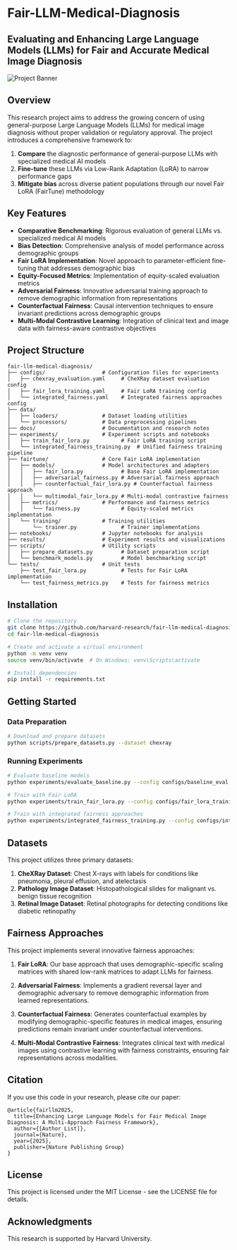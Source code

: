 # Fair-LLM-Medical-Diagnosis

## Evaluating and Enhancing Large Language Models (LLMs) for Fair and Accurate Medical Image Diagnosis

![Project Banner](docs/images/banner.png)

## Overview

This research project aims to address the growing concern of using general-purpose Large Language Models (LLMs) for medical image diagnosis without proper validation or regulatory approval. The project introduces a comprehensive framework to:

1. **Compare** the diagnostic performance of general-purpose LLMs with specialized medical AI models
2. **Fine-tune** these LLMs via Low-Rank Adaptation (LoRA) to narrow performance gaps
3. **Mitigate bias** across diverse patient populations through our novel Fair LoRA (FairTune) methodology

## Key Features

- **Comparative Benchmarking**: Rigorous evaluation of general LLMs vs. specialized medical AI models
- **Bias Detection**: Comprehensive analysis of model performance across demographic groups
- **Fair LoRA Implementation**: Novel approach to parameter-efficient fine-tuning that addresses demographic bias
- **Equity-Focused Metrics**: Implementation of equity-scaled evaluation metrics
- **Adversarial Fairness**: Innovative adversarial training approach to remove demographic information from representations
- **Counterfactual Fairness**: Causal intervention techniques to ensure invariant predictions across demographic groups
- **Multi-Modal Contrastive Learning**: Integration of clinical text and image data with fairness-aware contrastive objectives

## Project Structure

```
fair-llm-medical-diagnosis/
├── configs/                  # Configuration files for experiments
│   ├── chexray_evaluation.yaml     # CheXRay dataset evaluation config
│   ├── fair_lora_training.yaml     # Fair LoRA training config
│   └── integrated_fairness.yaml    # Integrated fairness approaches config
├── data/
│   ├── loaders/              # Dataset loading utilities
│   └── processors/           # Data preprocessing pipelines
├── docs/                     # Documentation and research notes
├── experiments/              # Experiment scripts and notebooks
│   ├── train_fair_lora.py          # Fair LoRA training script
│   └── integrated_fairness_training.py  # Unified fairness training pipeline
├── fairtune/                 # Core Fair LoRA implementation
│   ├── models/               # Model architectures and adapters
│   │   ├── fair_lora.py            # Base Fair LoRA implementation
│   │   ├── adversarial_fairness.py # Adversarial fairness approach
│   │   ├── counterfactual_fair_lora.py # Counterfactual fairness approach
│   │   └── multimodal_fair_lora.py # Multi-modal contrastive fairness
│   ├── metrics/              # Performance and fairness metrics
│   │   └── fairness.py             # Equity-scaled metrics implementation
│   └── training/             # Training utilities
│       └── trainer.py              # Trainer implementations
├── notebooks/                # Jupyter notebooks for analysis
├── results/                  # Experiment results and visualizations
├── scripts/                  # Utility scripts
│   ├── prepare_datasets.py         # Dataset preparation script
│   └── benchmark_models.py         # Model benchmarking script
└── tests/                    # Unit tests
    ├── test_fair_lora.py           # Tests for Fair LoRA implementation
    └── test_fairness_metrics.py    # Tests for fairness metrics
```

## Installation

```bash
# Clone the repository
git clone https://github.com/harvard-research/fair-llm-medical-diagnosis.git
cd fair-llm-medical-diagnosis

# Create and activate a virtual environment
python -m venv venv
source venv/bin/activate  # On Windows: venv\Scripts\activate

# Install dependencies
pip install -r requirements.txt
```

## Getting Started

### Data Preparation

```bash
# Download and prepare datasets
python scripts/prepare_datasets.py --dataset chexray
```

### Running Experiments

```bash
# Evaluate baseline models
python experiments/evaluate_baseline.py --config configs/baseline_eval.yaml

# Train with Fair LoRA
python experiments/train_fair_lora.py --config configs/fair_lora_training.yaml

# Train with integrated fairness approaches
python experiments/integrated_fairness_training.py --config configs/integrated_fairness.yaml
```

## Datasets

This project utilizes three primary datasets:

1. **CheXRay Dataset**: Chest X-rays with labels for conditions like pneumonia, pleural effusion, and atelectasis
2. **Pathology Image Dataset**: Histopathological slides for malignant vs. benign tissue recognition
3. **Retinal Image Dataset**: Retinal photographs for detecting conditions like diabetic retinopathy

## Fairness Approaches

This project implements several innovative fairness approaches:

1. **Fair LoRA**: Our base approach that uses demographic-specific scaling matrices with shared low-rank matrices to adapt LLMs for fairness.

2. **Adversarial Fairness**: Implements a gradient reversal layer and demographic adversary to remove demographic information from learned representations.

3. **Counterfactual Fairness**: Generates counterfactual examples by modifying demographic-specific features in medical images, ensuring predictions remain invariant under counterfactual interventions.

4. **Multi-Modal Contrastive Fairness**: Integrates clinical text with medical images using contrastive learning with fairness constraints, ensuring fair representations across modalities.

## Citation

If you use this code in your research, please cite our paper:

```
@article{fairllm2025,
  title={Enhancing Large Language Models for Fair Medical Image Diagnosis: A Multi-Approach Fairness Framework},
  author={[Author List]},
  journal={Nature},
  year={2025},
  publisher={Nature Publishing Group}
}
```

## License

This project is licensed under the MIT License - see the LICENSE file for details.

## Acknowledgments

This research is supported by Harvard University.
